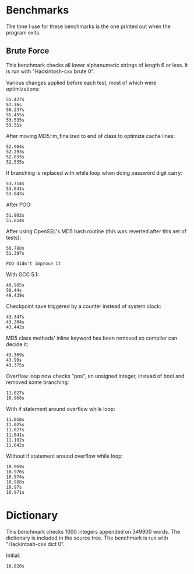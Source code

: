 # Benchmarks

The time I use for these benchmarks is the one printed out when the program exits.

## Brute Force
This benchmark checks all lower alphanumeric strings of length 6 or less. It is run with "Hackintosh-cxx brute 0".

Various changes applied before each test, most of which were optimizations:

    55.427s
    57.36s
    56.237s
    55.455s
    53.535s
    53.51s

After moving MD5::m_finalized to end of class to optimize cache lines:

    52.964s
    52.293s
    52.833s
    52.535s

If branching is replaced with while loop when doing password digit carry:

    53.714s
    53.641s
    53.843s

After PGO:

    51.902s
    51.814s

After using OpenSSL's MD5 hash routine (this was reverted after this set of tests):

    50.788s
    51.397s

    PGO didn't improve it

With GCC 5.1:

    49.905s
    50.44s
    49.439s

Checkpoint save triggered by a counter instead of system clock:

    43.347s
    43.304s
    43.442s

MD5 class methods' inline keyword has been removed so compiler can decide it:

    43.369s
    43.99s
    43.375s

Overflow loop now checks "pos", an unsigned integer, instead of bool and removed some branching:

    11.027s
    10.968s

With if statement around overflow while loop:

    11.016s
    11.025s
    11.027s
    11.041s
    11.102s
    11.042s

Without if statement around overflow while loop:

    10.969s
    10.976s
    10.974s
    10.988s
    10.97s
    10.971s

# Dictionary
This benchmark checks 1000 integers appended on 349900 words. The dictionary is included in the source tree. The benchmark is run with "Hackintosh-cxx dict 0".

Initial:

    10.820s

